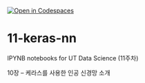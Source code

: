 [![Open in Codespaces](https://classroom.github.com/assets/launch-codespace-2972f46106e565e64193e422d61a12cf1da4916b45550586e14ef0a7c637dd04.svg)](https://classroom.github.com/open-in-codespaces?assignment_repo_id=17125497)
# 11-keras-nn

IPYNB notebooks for UT Data Science (11주차)

10장 – 케라스를 사용한 인공 신경망 소개
